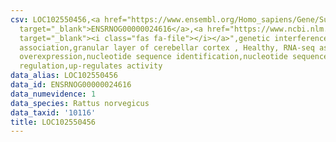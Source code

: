 ```yaml
---
csv: LOC102550456,<a href="https://www.ensembl.org/Homo_sapiens/Gene/Summary?db=core;g=ENSRNOG00000024616"
  target="_blank">ENSRNOG00000024616</a>,<a href="https://www.ncbi.nlm.nih.gov/pubmed/30467350"
  target="_blank"><i class="fas fa-file"></i></a>",genetic interference,functional
  association,granular layer of cerebellar cortex , Healthy, RNA-seq assay, hsf-1
  overexpression,nucleotide sequence identification,nucleotide sequence identification,transcriptional
  regulation,up-regulates activity
data_alias: LOC102550456
data_id: ENSRNOG00000024616
data_numevidence: 1
data_species: Rattus norvegicus
data_taxid: '10116'
title: LOC102550456
---
```

